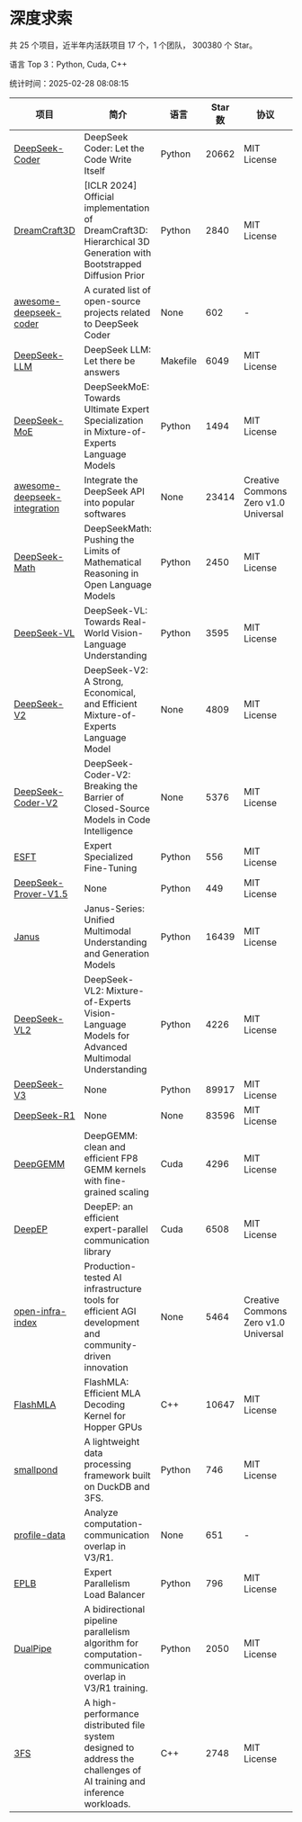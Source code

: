 # 深度求索

共 25 个项目，近半年内活跃项目 17 个，1 个团队， 300380 个 Star。

语言 Top 3：Python, Cuda, C++

统计时间：2025-02-28 08:08:15

| 项目 | 简介 | 语言 | Star 数 | 协议 | 创建时间 | 最后更新时间 | 最后提交时间 |
| --- | --- | --- | --- | --- | --- | --- | --- |
| [DeepSeek-Coder](https://github.com/deepseek-ai/DeepSeek-Coder) | DeepSeek Coder: Let the Code Write Itself | Python | 20662 | MIT License | 2023-10-20 | 2025-02-28 | 2024-05-21 |
| [DreamCraft3D](https://github.com/deepseek-ai/DreamCraft3D) | [ICLR 2024] Official implementation of DreamCraft3D: Hierarchical 3D Generation with Bootstrapped Diffusion Prior | Python | 2840 | MIT License | 2023-10-23 | 2025-02-28 | 2024-08-21 |
| [awesome-deepseek-coder](https://github.com/deepseek-ai/awesome-deepseek-coder) | A curated list of open-source projects related to DeepSeek Coder | None | 602 | - | 2023-11-06 | 2025-02-27 | 2024-04-03 |
| [DeepSeek-LLM](https://github.com/deepseek-ai/DeepSeek-LLM) | DeepSeek LLM: Let there be answers | Makefile | 6049 | MIT License | 2023-11-29 | 2025-02-28 | 2024-02-04 |
| [DeepSeek-MoE](https://github.com/deepseek-ai/DeepSeek-MoE) | DeepSeekMoE: Towards Ultimate Expert Specialization in Mixture-of-Experts Language Models | Python | 1494 | MIT License | 2024-01-02 | 2025-02-28 | 2024-01-16 |
| [awesome-deepseek-integration](https://github.com/deepseek-ai/awesome-deepseek-integration) | Integrate the DeepSeek API into popular softwares | None | 23414 | Creative Commons Zero v1.0 Universal | 2024-01-11 | 2025-02-28 | 2025-02-28 |
| [DeepSeek-Math](https://github.com/deepseek-ai/DeepSeek-Math) | DeepSeekMath: Pushing the Limits of Mathematical Reasoning in Open Language Models | Python | 2450 | MIT License | 2024-02-05 | 2025-02-28 | 2024-04-15 |
| [DeepSeek-VL](https://github.com/deepseek-ai/DeepSeek-VL) | DeepSeek-VL: Towards Real-World Vision-Language Understanding | Python | 3595 | MIT License | 2024-03-07 | 2025-02-28 | 2024-04-24 |
| [DeepSeek-V2](https://github.com/deepseek-ai/DeepSeek-V2) | DeepSeek-V2: A Strong, Economical, and Efficient Mixture-of-Experts Language Model | None | 4809 | MIT License | 2024-04-22 | 2025-02-28 | 2024-09-25 |
| [DeepSeek-Coder-V2](https://github.com/deepseek-ai/DeepSeek-Coder-V2) | DeepSeek-Coder-V2: Breaking the Barrier of Closed-Source Models in Code Intelligence | None | 5376 | MIT License | 2024-06-14 | 2025-02-28 | 2024-09-24 |
| [ESFT](https://github.com/deepseek-ai/ESFT) | Expert Specialized Fine-Tuning | Python | 556 | MIT License | 2024-07-04 | 2025-02-28 | 2024-09-22 |
| [DeepSeek-Prover-V1.5](https://github.com/deepseek-ai/DeepSeek-Prover-V1.5) | None | Python | 449 | MIT License | 2024-08-15 | 2025-02-28 | 2024-08-16 |
| [Janus](https://github.com/deepseek-ai/Janus) | Janus-Series: Unified Multimodal Understanding and Generation Models | Python | 16439 | MIT License | 2024-10-18 | 2025-02-28 | 2025-02-01 |
| [DeepSeek-VL2](https://github.com/deepseek-ai/DeepSeek-VL2) | DeepSeek-VL2: Mixture-of-Experts Vision-Language Models for Advanced Multimodal Understanding | Python | 4226 | MIT License | 2024-12-13 | 2025-02-28 | 2025-02-26 |
| [DeepSeek-V3](https://github.com/deepseek-ai/DeepSeek-V3) | None | Python | 89917 | MIT License | 2024-12-26 | 2025-02-28 | 2025-02-24 |
| [DeepSeek-R1](https://github.com/deepseek-ai/DeepSeek-R1) | None | None | 83596 | MIT License | 2025-01-20 | 2025-02-28 | 2025-02-24 |
| [DeepGEMM](https://github.com/deepseek-ai/DeepGEMM) | DeepGEMM: clean and efficient FP8 GEMM kernels with fine-grained scaling | Cuda | 4296 | MIT License | 2025-02-13 | 2025-02-28 | 2025-02-28 |
| [DeepEP](https://github.com/deepseek-ai/DeepEP) | DeepEP: an efficient expert-parallel communication library | Cuda | 6508 | MIT License | 2025-02-17 | 2025-02-28 | 2025-02-27 |
| [open-infra-index](https://github.com/deepseek-ai/open-infra-index) | Production-tested AI infrastructure tools for efficient AGI development and community-driven innovation | None | 5464 | Creative Commons Zero v1.0 Universal | 2025-02-21 | 2025-02-28 | 2025-02-28 |
| [FlashMLA](https://github.com/deepseek-ai/FlashMLA) | FlashMLA: Efficient MLA Decoding Kernel for Hopper GPUs | C++ | 10647 | MIT License | 2025-02-21 | 2025-02-28 | 2025-02-27 |
| [smallpond](https://github.com/deepseek-ai/smallpond) | A lightweight data processing framework built on DuckDB and 3FS. | Python | 746 | MIT License | 2025-02-24 | 2025-02-28 | 2025-02-27 |
| [profile-data](https://github.com/deepseek-ai/profile-data) | Analyze computation-communication overlap in V3/R1. | None | 651 | - | 2025-02-26 | 2025-02-28 | 2025-02-27 |
| [EPLB](https://github.com/deepseek-ai/EPLB) | Expert Parallelism Load Balancer | Python | 796 | MIT License | 2025-02-26 | 2025-02-28 | 2025-02-27 |
| [DualPipe](https://github.com/deepseek-ai/DualPipe) | A bidirectional pipeline parallelism algorithm for computation-communication overlap in V3/R1 training. | Python | 2050 | MIT License | 2025-02-26 | 2025-02-28 | 2025-02-27 |
| [3FS](https://github.com/deepseek-ai/3FS) |  A high-performance distributed file system designed to address the challenges of AI training and inference workloads.  | C++ | 2748 | MIT License | 2025-02-27 | 2025-02-28 | 2025-02-28 |
